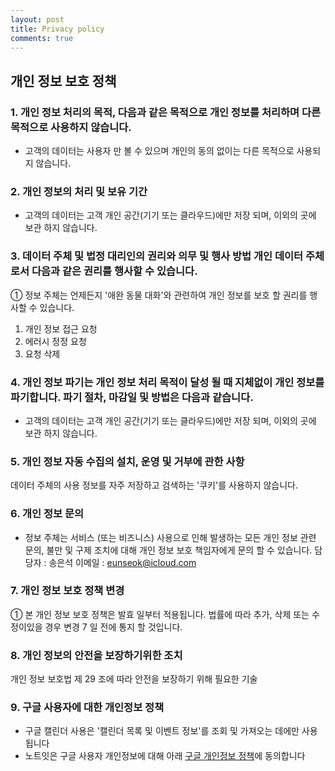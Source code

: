 ```yaml
---
layout: post
title: Privacy policy
comments: true
---
```


## 개인 정보 보호 정책

### 1. 개인 정보 처리의 목적, 다음과 같은 목적으로 개인 정보를 처리하며 다른 목적으로 사용하지 않습니다.
- 고객의 데이터는 사용자 만 볼 수 있으며 개인의 동의 없이는 다른 목적으로 사용되지 않습니다.

### 2. 개인 정보의 처리 및 보유 기간
- 고객의 데이터는 고객 개인 공간(기기 또는 클라우드)에만 저장 되며, 이외의 곳에 보관 하지 않습니다.

### 3. 데이터 주체 및 법정 대리인의 권리와 의무 및 행사 방법 개인 데이터 주체로서 다음과 같은 권리를 행사할 수 있습니다.
① 정보 주체는 언제든지 '애완 동물 대화'와 관련하여 개인 정보를 보호 할 권리를 행사할 수 있습니다.
1. 개인 정보 접근 요청
2. 에러시 정정 요청
3. 요청 삭제

### 4. 개인 정보 파기는 개인 정보 처리 목적이 달성 될 때 지체없이 개인 정보를 파기합니다. 파기 절차, 마감일 및 방법은 다음과 같습니다.
- 고객의 데이터는 고객 개인 공간(기기 또는 클라우드)에만 저장 되며, 이외의 곳에 보관 하지 않습니다.

### 5. 개인 정보 자동 수집의 설치, 운영 및 거부에 관한 사항
데이터 주체의 사용 정보를 자주 저장하고 검색하는 '쿠키'를 사용하지 않습니다.

### 6. 개인 정보 문의
- 정보 주체는 서비스 (또는 비즈니스) 사용으로 인해 발생하는 모든 개인 정보 관련 문의, 불만 및 구제 조치에 대해 개인 정보 보호 책임자에게 문의 할 수 있습니다.
담당자 : 송은석
이메일 : eunseok@icloud.com

### 7. 개인 정보 보호 정책 변경
① 본 개인 정보 보호 정책은 발효 일부터 적용됩니다. 법률에 따라 추가, 삭제 또는 수정이있을 경우 변경 7 일 전에 통지 할 것입니다.

### 8. 개인 정보의 안전을 보장하기위한 조치
개인 정보 보호법 제 29 조에 따라 안전을 보장하기 위해 필요한 기술 

### 9. 구글 사용자에 대한 개인정보 정책
- 구글 캘린더 사용은 '캘린더 목록 및 이벤트 정보'를 조회 및 가져오는 데에만 사용 됩니다
- 노트잇은 구글 사용자 개인정보에 대해 아래 [구글 개인정보 정책](https://developers.google.com/terms/api-services-user-data-policy#additional_requirements_for_specific_api_scopes)에 동의합니다

